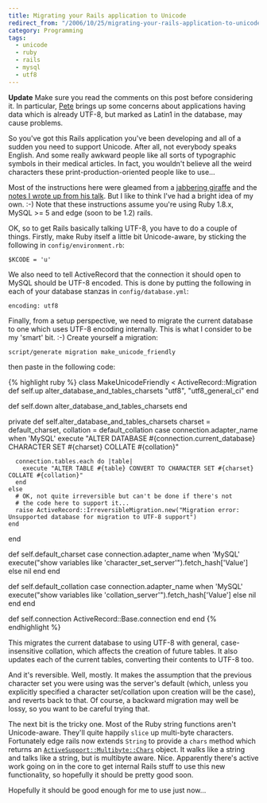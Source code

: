 ```yaml
---
title: Migrating your Rails application to Unicode
redirect_from: "/2006/10/25/migrating-your-rails-application-to-unicode/"
category: Programming
tags:
  - unicode
  - ruby
  - rails
  - mysql
  - utf8
---
```

**Update** Make sure you read the comments on this post before considering it.  In particular, [Pete](http://woss.name/2006/10/25/migrating-your-rails-application-to-unicode/#comment-13156) brings up some concerns about applications having data which is already UTF-8, but marked as Latin1 in the database, may cause problems.

So you've got this Rails application you've been developing and all of a sudden
you need to support Unicode. After all, not everybody speaks English. And some
really awkward people like all sorts of typographic symbols in their medical
articles. In fact, you wouldn't believe all the weird characters these
print-production-oriented people like to use&hellip;

Most of the instructions here were gleamed from a [jabbering giraffe](http://happygiraffe.net/blog/archives/2006/09/16/unicode-for-rails) and the [notes I wrote up from his talk](http://woss.name/2006/10/11/railsconf-europe-2006-unicode-for-rails-dominic-mitchell/).  But I like to think I've had a bright idea of my own. :-)  Note that these instructions assume you're using Ruby 1.8.x, MySQL >= 5 and edge (soon to be 1.2) rails.

OK, so to get Rails basically talking UTF-8, you have to do a couple of things.
Firstly, make Ruby itself a little bit Unicode-aware, by sticking the following
in `config/environment.rb`:

    $KCODE = 'u'

We also need to tell ActiveRecord that the connection it should open to MySQL
should be UTF-8 encoded. This is done by putting the following in each of your
database stanzas in `config/database.yml`:

    encoding: utf8

Finally, from a setup perspective, we need to migrate the current database to
one which uses UTF-8 encoding internally. This is what I consider to be my
'smart' bit. :-) Create yourself a migration:

    script/generate migration make_unicode_friendly

then paste in the following code:

{% highlight ruby %}
class MakeUnicodeFriendly < ActiveRecord::Migration
  def self.up
    alter_database_and_tables_charsets "utf8", "utf8_general_ci"
  end

  def self.down
    alter_database_and_tables_charsets
  end

  private
  def self.alter_database_and_tables_charsets charset = default_charset, collation = default_collation
    case connection.adapter_name
    when 'MySQL'
      execute "ALTER DATABASE #{connection.current_database} CHARACTER SET #{charset} COLLATE #{collation}"

      connection.tables.each do |table|
        execute "ALTER TABLE #{table} CONVERT TO CHARACTER SET #{charset} COLLATE #{collation}"
      end
    else
      # OK, not quite irreversible but can't be done if there's not
      # the code here to support it...
      raise ActiveRecord::IrreversibleMigration.new("Migration error: Unsupported database for migration to UTF-8 support")
    end
  end

  def self.default_charset
    case connection.adapter_name
    when 'MySQL'
      execute("show variables like 'character_set_server'").fetch_hash['Value']
    else
      nil
    end
  end

  def self.default_collation
    case connection.adapter_name
    when 'MySQL'
      execute("show variables like 'collation_server'").fetch_hash['Value']
    else
      nil
    end
  end

  def self.connection
    ActiveRecord::Base.connection
  end
end
{% endhighlight %}

This migrates the current database to using UTF-8 with general,
case-insensitive collation, which affects the creation of future tables. It
also updates each of the current tables, converting their contents to UTF-8 too.

And it's reversible. Well, mostly. It makes the assumption that the previous
character set you were using was the server's default (which, unless you
explicitly specified a character set/collation upon creation will be the case),
and reverts back to that. Of course, a backward migration may well be lossy, so
you want to be careful trying that.

The next bit is the tricky one. Most of the Ruby string functions aren't
Unicode-aware. They'll quite happily `slice` up multi-byte characters.
Fortunately edge rails now extends `String` to provide a `chars` method which
returns an
[`ActiveSupport::Multibyte::Chars`](http://multibyterails.org/documentation/activesupport_multibyte/classes/ActiveSupport/Multibyte/Chars.html) object. It
walks like a string and talks like a string, but is multibyte aware. Nice.
Apparently there's active work going on in the core to get internal Rails stuff
to use this new functionality, so hopefully it should be pretty good soon.

Hopefully it should be good enough for me to use just now...
